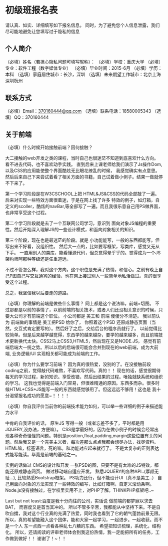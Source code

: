 # 初级班报名表

请认真、如实、详细填写如下报名信息。
同时，为了避免您个人信息泄露，我们尽可能地避免让您填写过于隐私的信息

## 个人简介

（必填）姓名（若担心隐私问题可填写昵称）：
（必填）学校：重庆大学
（必填）专业：软件工程（数字媒体专业）
（必填）毕业时间：2015-6月
（必填）学历：本科
（选填）家庭居住城市：长沙，深圳
（选填）未来期望工作城市：北京上海深圳杭州

## 联系方式

（必填）Email：370160444@qq.com
（选填）联系电话：18580005343
（选填）QQ：370160444

## 关于前端

（必填）什么时候开始接触前端？因何接触？
  
大二接触的web开发之类的课程，当时自己也很迷茫不知道到底喜欢什么方向。
看不进去代码，也不喜欢动手实践。
直到后来上课老师给我们演示了Js操作Dom,以及CSS的应用能使整个界面酷炫无比眼花缭乱的时候，
我感觉确实有点意思。然后后来自己下来尝试着看了相关方面的书籍，自己试着做小例子。结果一做就停不下来了。
  
第一个学习阶段是在W3CSCHOOL上把 HTML&JS&CSS的代码全部敲了一遍。后来对实现一些特效方面很着迷，于是在网上找了许多
特效的例子，如灯箱，自定义的scoller，酷炫的navBar,等全部写了一遍。而且我很乐意自己用PS做界面，也非常享受这个过程。
  
第二个学习阶段就是去了一个互联网公司学习，意识到 面向对象JS编程的重要性。然后开始深入理解JS的一些设计模式，和面向对象相关的知识。
  
第三个阶段，现在也是最迷茫的阶段。就是 小功能能写，一般的东西都能写。但写出来不好看，没组织性。 然后大一点的，比如要写框架，写类库，感觉又无从下手。
一直用别人的类库，能看懂源代码，但总觉得晕乎乎的。觉得成为一个JS架构师阿那种等级还是任重道远。
  
不过不管怎么样，我对这个方向，这个职位是充满了热情，和信心。之前有晚上自己P图自己写交互通宵的经验，也在网上接过别人一些简单地私活做过。真的很享受这个过程。
  
总之，我坚信我以后要走的道路。




（必填）你理解的前端是做些什么事情？
网上都是这个说法嘛，前端=切图。  不过那都是以前的事情了，以前前端的相关技术，或者人们还没相关意识的时候，只要大公司才有前端这个职位。
小公司都是 美工和 前端 傻傻分不清楚。 我以前认为 前端做的事情是  美工把PSD 给你了， 你照着这个PSD 还原成静态页面（当然，交互式肯定要写的）。然后好了之后，交给后台的程序员就行了。 以前觉得比较简单。但是后来越学越觉得，东西学的越来越杂，要学的越来越多，而且前端技术更新换代太快。CSS2马上CSS3,HTML5，然后现在又是NODE.JS， 感觉有前端后端大一统之势。所以以后的后端很可能会合并到现在的web前端，成为大前端, 业务逻辑/UI 实现相关都可能成为前端的工作。


（必填）你为什么要学习前端？
因为真的很热爱，没别的了。在没接触前段 coding之前，觉得敲代码难熬，不喜欢写代码。真的！！
现在的话，感觉很期待每天的学习过程，新的知识。享受改错，然后出结果的过程。唯独就缺系统和组织的学习。
这我也觉得是前端入门容易，但很难精通的原因。东西多而杂。很多时候HTML+CSS+JS能写一般的东西就感觉够用了。但这远远不够用！这也是
我十分渴望报名成功的愿意~！！！！



（必填）你自我评价当前你的前端技术能力如何，可以举一些详细的例子来描述能力水平

中肯的自我评价的话， 原生JS 写得一般（或者忘差不多了，平时都是用JQUERY,没办法，方便嘛）。
CSS是学最好的，因为在做小例子的时候会经常出现各种奇奇怪怪的问题。特别是position,float,padding,margin这些位置有关的问题。然后我又是一个完美主义者，每次差那么点点我都会想尽办法，找尽资料。
HTML嘛，标签语言，死的嘛。和功能对应起来就行了。
不是太复杂的正则表达式能写能读。毕竟是前端的基础之一。
                    
实例的话做过 CMS的设计和开发
一张PSD的图，只要不是有太难的JS特效，都能还原成静态网页。
做过移动端自适应开发。 熟悉JQUERY的各种API..(厚颜无耻...), 比较熟悉Bootstrap框架。
PS功力还行，但不能设计UI（真不是美工..）
自己用面向对象的方法实现了一些特效的编写，比如灯箱啊，自定义滚动条啊。
Node.js没有接触过，在学校里实用不上，对PHP了解。THINKPHP框架吧..~
                    
Last but not least:百度是我十分向往的公司，实话说 做前端的都梦寐以求去BAT， 而百度又是首当其冲的。
所以不管多辛苦，我都能从中坚持下来。不是自吹自擂，我对这个行业真的充满了热爱，同时我也看到了它的朝气蓬勃前景无限。
所以，真的希望能融入这个团体，能和大家一起学习，一起进步。一起收获。而不是一个人 东一点西一点看各种乱七八糟的东西。
希望把知识梳理，系统化，结构化。 所以，还请阅读的评审老师体会到我这份热情，我一定能把所有的任务，工作做到做好！！
谢谢了！~！！ 
                    
                    


